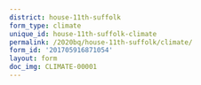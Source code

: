 ```yaml
---
district: house-11th-suffolk
form_type: climate
unique_id: house-11th-suffolk-climate
permalink: /2020bq/house-11th-suffolk/climate/
form_id: '201705916871054'
layout: form
doc_img: CLIMATE-00001
---
```

